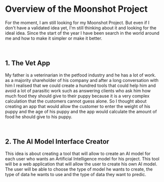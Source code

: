 # Overview of the Moonshot Project

For the moment, I am still looking for my Moonshot Project. But even if I don't have a validated idea yet, I'm still thinking about it and looking for the ideal idea. Since the start of the year I have been search in the world around me and how to make it simpler or make it better.

<br>

## **1. The Vet App**


My father is a veterinarian in the petfood industry and he has a lot of work. as a majority shareholder of his company and after a long conversation with him I realised that we could create a hundred tools that could help him and avoid a lot of parasitic work such as answering clients who ask him how much food they should give to their puppy because it is a very complex calculation that the customers cannot guess alone. So I thought about creating an app that would allow the customer to enter the weight of his puppy and the age of his puppy and the app would calculate the amount of food he should give to his puppy.


<br>

## **2. The AI Model Interface Creator**


This idea is about creating a tool that will allow to create an AI model for each user who wants an Artificial Intelligence model for his project. This tool will be a web application that will allow the user to create his own AI model. The user will be able to choose the type of model he wants to create, the type of data he wants to use and the type of data they want to predic.

<br>

